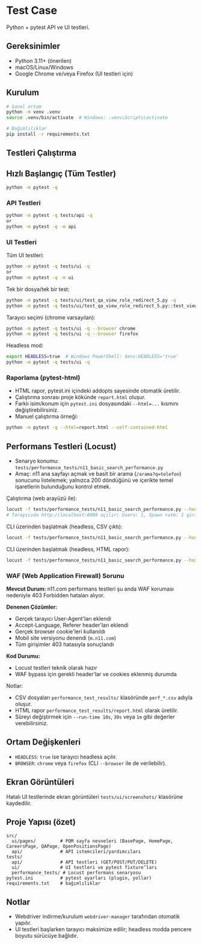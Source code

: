 # Test Case

Python + pytest API ve UI testleri.

## Gereksinimler

- Python 3.11+ (önerilen)
- macOS/Linux/Windows
- Google Chrome ve/veya Firefox (UI testleri için)

## Kurulum

```bash
# Sanal ortam
python -m venv .venv
source .venv/bin/activate  # Windows: .venv\Scripts\activate

# Bağımlılıklar
pip install -r requirements.txt
```

## Testleri Çalıştırma

## Hızlı Başlangıç (Tüm Testler)

```bash
python -m pytest -q
```

### API Testleri

```bash
python -m pytest -q tests/api -q
or
python -m pytest -q -m api
```

### UI Testleri

Tüm UI testleri:

```bash
python -m pytest -q tests/ui -q
or
python -m pytest -q -m ui
```

Tek bir dosya/tek bir test:

```bash
python -m pytest -q tests/ui/test_qa_view_role_redirect_5.py -q
python -m pytest -q tests/ui/test_qa_view_role_redirect_5.py::test_view_role_opens_lever -q
```

Tarayıcı seçimi (chrome varsayılan):

```bash
python -m pytest -q tests/ui -q --browser chrome
python -m pytest -q tests/ui -q --browser firefox
```

Headless mod:

```bash
export HEADLESS=true  # Windows PowerShell: $env:HEADLESS='true'
python -m pytest -q tests/ui -q
```

### Raporlama (pytest-html)

- HTML rapor, pytest.ini içindeki addopts sayesinde otomatik üretilir.
- Çalıştırma sonrası proje kökünde `report.html` oluşur.
- Farklı isim/konum için `pytest.ini` dosyasındaki `--html=...` kısmını değiştirebilirsiniz.
- Manuel çalıştırma örneği:

```bash
python -m pytest -q --html=report.html --self-contained-html
```

## Performans Testleri (Locust)

- Senaryo konumu: `tests/performance_tests/n11_basic_search_performance.py`
- Amaç: n11 ana sayfayı açmak ve basit bir arama (`/arama?q=telefon`) sonucunu listelemek; yalnızca 200 döndüğünü ve içerikte temel işaretlerin bulunduğunu kontrol etmek.

Çalıştırma (web arayüzü ile):

```bash
locust -f tests/performance_tests/n11_basic_search_performance.py --host https://www.n11.com
# Tarayıcıda http://localhost:8089 açılır; Users: 1, Spawn rate: 1 girip Start'a basın.
```

CLI üzerinden başlatmak (headless, CSV çıktı):

```bash
locust -f tests/performance_tests/n11_basic_search_performance.py --host https://www.n11.com -u 1 -r 1 --run-time 15s --headless --csv=performance_test_results/perf
```

CLI üzerinden başlatmak (headless, HTML rapor):

```bash
locust -f tests/performance_tests/n11_basic_search_performance.py --host https://www.n11.com -u 1 -r 1 --run-time 15s --headless --html performance_test_results/report.html
```

###  WAF (Web Application Firewall) Sorunu

**Mevcut Durum:** n11.com performans testleri şu anda WAF koruması nedeniyle 403 Forbidden hataları alıyor.

**Denenen Çözümler:**

-  Gerçek tarayıcı User-Agent'ları eklendi
-  Accept-Language, Referer header'ları eklendi
-  Gerçek browser cookie'leri kullanıldı
-  Mobil site versiyonu denendi (`m.n11.com`)
-  Tüm girişimler 403 hatasıyla sonuçlandı

**Kod Durumu:**

- Locust testleri teknik olarak hazır
- WAF bypass için gerekli header'lar ve cookies eklenmiş durumda

Notlar:

- CSV dosyaları `performance_test_results/` klasöründe `perf_*.csv` adıyla oluşur.
- HTML rapor `performance_test_results/report.html` olarak üretilir.
- Süreyi değiştirmek için `--run-time 10s`, `30s` veya `1m` gibi değerler verebilirsiniz.

## Ortam Değişkenleri

- `HEADLESS`: `true` ise tarayıcı headless açılır.
- `BROWSER`: `chrome` veya `firefox` (CLI `--browser` ile de verilebilir).

## Ekran Görüntüleri

Hatalı UI testlerinde ekran görüntüleri `tests/ui/screenshots/` klasörüne kaydedilir.

## Proje Yapısı (özet)

```
src/
  ui/pages/         # POM sayfa nesneleri (BasePage, HomePage, CareersPage, QAPage, OpenPositionsPage)
  api/              # API istemcileri/yardımcıları
tests/
  api/              # API testleri (GET/POST/PUT/DELETE)
  ui/               # UI testleri ve pytest fixture’ları
  performance_tests/ # Locust performans senaryosu
pytest.ini          # pytest ayarları (plugin, yollar)
requirements.txt    # bağımlılıklar
```

## Notlar

- Webdriver indirme/kurulum `webdriver-manager` tarafından otomatik yapılır.
- UI testleri başlarken tarayıcı maksimize edilir; headless modda pencere boyutu sürücüye bağlıdır.
